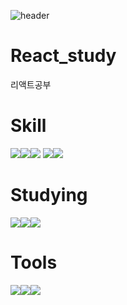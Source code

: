 ![header](https://capsule-render.vercel.app/api?type=slice&color=auto&height=300&section=header&text=React%20Study&fontSize=70&rotate=19&fontAlignY=30&fontAlign=70&desc=Hi%20Hello&descAlignY=45)


# React_study
리액트공부

# Skill
<img src="https://img.shields.io/badge/Java-007396?style=flat&logo=Java&logoColor=white"/><img src="https://img.shields.io/badge/Android-3DDC84?style=flat&logo=Android&logoColor=white"/><img src="https://img.shields.io/badge/HTML5-E34F26?style=flat&logo=HTML5&logoColor=white"/>
<img src="https://img.shields.io/badge/CSS3-1572B6?style=flat&logo=CSS3&logoColor=white"/><img src="https://img.shields.io/badge/JavaScript-F7DF1E?style=flat&logo=JavaScript&logoColor=white"/>

# Studying
<img src="https://img.shields.io/badge/React-61DAFB?style=flat&logo=React&logoColor=white"/><img src="https://img.shields.io/badge/Spring-6DB33F?style=flat&logo=Spring&logoColor=white"/><img src="https://img.shields.io/badge/Kotlin-7F52FF?style=flat&logo=Kotlin&logoColor=white"/>

# Tools
<img src="https://img.shields.io/badge/Visual Studio-5C2D91?style=flat&logo=Visual Studio&logoColor=white"/><img src="https://img.shields.io/badge/Eclipse IDE-2C2255?style=flat&logo=Eclipse IDE&logoColor=white"/><img src="https://img.shields.io/badge/Jupyter-F37626?style=flat&logo=Jupyter&logoColor=white"/>
